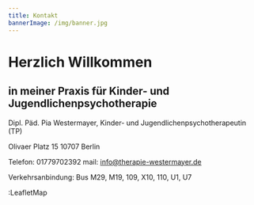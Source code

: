 ```yaml
---
title: Kontakt
bannerImage: /img/banner.jpg
---
```

# Herzlich Willkommen

## in meiner Praxis für Kinder- und Jugendlichenpsychotherapie

Dipl. Päd. Pia Westermayer, Kinder- und Jugendlichenpsychotherapeutin (TP)

Olivaer Platz 15
10707 Berlin

Telefon: 01779702392
mail: info@therapie-westermayer.de

Verkehrsanbindung: Bus M29, M19, 109, X10, 110, U1, U7

:LeafletMap